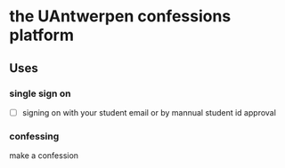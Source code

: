 # the UAntwerpen confessions platform
## Uses
### single sign on
- [ ] signing on with your student email or by mannual student id approval

### confessing
make a confession
